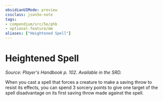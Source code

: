 ```yaml
---
obsidianUIMode: preview
cssclass: json5e-note
tags:
- compendium/src/5e/phb
- optional-feature/mm
aliases: ["Heightened Spell"]
---
```

# Heightened Spell
*Source: Player's Handbook p. 102. Available in the SRD.* 

When you cast a spell that forces a creature to make a saving throw to resist its effects, you can spend 3 sorcery points to give one target of the spell disadvantage on its first saving throw made against the spell.